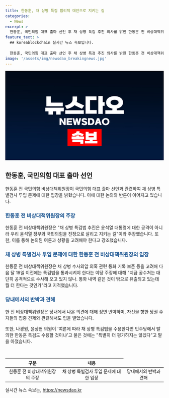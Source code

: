 ```yaml
---
title: 한동훈, 채 상병 특검 합리적 대안으로 지키는 길
categories:
  - News
excerpt: >
  한동훈, 국민의힘 대표 출마 선언 후 채 상병 특검 추진 의사를 밝힌 한동훈 전 비상대책위원장. 윤석열 정부를 살리고 싶다는 주장에 당내 반박, 채 상병 수사외압 의혹 관련 특검법 통과 주장. 또한 당권 경쟁 후보에 대한 견제와 여론에 따른 특검법 수용 의견에 관해 기싸움. 한동훈은 특별한 평가는 않겠다고 언급. 이에 대한 각종 의견에 대해서는 한 개 한 개 대응하지 않겠다고 답했다. 
feature_text: >
  ## koreablockchain 실시간 뉴스 속보입니다.

  한동훈, 국민의힘 대표 출마 선언 후 채 상병 특검 추진 의사를 밝힌 한동훈 전 비상대책위원장. 윤석열 정부를 살리고 싶다는 주장에 당내 반박, 채 상병 수사외압 의혹 관련 특검법 통과 주장. 또한 당권 경쟁 후보에 대한 견제와 여론에 따른 특검법 수용 의견에 관해 기싸움. 한동훈은 특별한 평가는 않겠다고 언급. 이에 대한 각종 의견에 대해서는 한 개 한 개 대응하지 않겠다고 답했다. 
image: '/assets/img/newsdao_breakingnews.jpg'
---
```


<p><img src="/assets/img/newsdao_breakingnews.jpg" alt="koreablockchain 속보" /></p>

<h2 data-ke-size="size26">한동훈, 국민의힘 대표 출마 선언</h2>

<p data-ke-size="size16">한동훈 전 국민의힘 비상대책위원장이 국민의힘 대표 출마 선언과 관련하여 채 상병 특별검사 투입 문제에 대한 입장을 밝혔습니다. 이에 대한 논의와 반론이 이어지고 있습니다.</p>

<h3><b><span style="color: #1a5490;">한동훈 전 비상대책위원장의 주장</span></b></h3>

<p data-ke-size="size16">한동훈 전 비상대책위원장은 "채 상병 특검법 추진은 윤석열 대통령에 대한 공격이 아니라 우리 윤석열 정부와 국민의힘을 진정으로 살리고 지키는 길"이라 주장했습니다. 또한, 이를 통해 논의된 여론과 상황을 고려해야 한다고 강조했습니다.</p>

<h3><b><span style="color: #1a5490;">채 상병 특별검사 투입 문제에 대한 한동훈 전 비상대책위원장의 입장</span></b></h3>

<p data-ke-size="size16">한동훈 전 비상대책위원장은 채 상병 수사외압 의혹 관련 통화 기록 보존 등을 고려해 다음 달 19일 이전에는 특검법을 통과시켜야 한다는 야당 주장에 대해 "지금 공수처는 대단히 공격적으로 수사해 오고 있지 않나. 통화 내역 같은 것이 밖으로 유출되고 있는데 뭘 더 한다는 것인가"라고 지적했습니다.</p>

<h3><b><span style="color: #1a5490;">당내에서의 반박과 견해</span></b></h3>

<p data-ke-size="size16">한 전 비상대책위원장은 당내에서 나온 의견에 대해 정면 반박하며, 자신을 향한 당권 주자들의 집중 견제와 관련해서도 입을 열었습니다.</p>

<p data-ke-size="size16">또한, 나경원, 윤상현 의원이 '여론에 따라 채 상병 특검법을 수용한다면 민주당에서 발의한 한동훈 특검도 수용할 것이냐'고 물은 것에는 "특별히 더 평가하지는 않겠다"고 말을 아꼈습니다.</p>

<p data-ke-size="size16">&nbsp;</p>

<table>
<thead>
<tr>
<th style="text-align: center;">구분</th>
<th style="text-align: center;">내용</th>
</tr>
</thead>
<tbody>
<tr>
<td style="text-align: center;">한동훈 전 비상대책위원장의 주장</td>
<td style="text-align: center;">채 상병 특별검사 투입 문제에 대한 입장</td>
<td style="text-align: center;">당내에서의 반박과 견해</td>
</tr>
</tbody>
</table>
실시간 뉴스 속보는, <a href="https://newsdao.kr" rel="dofollow">https://newsdao.kr</a>


